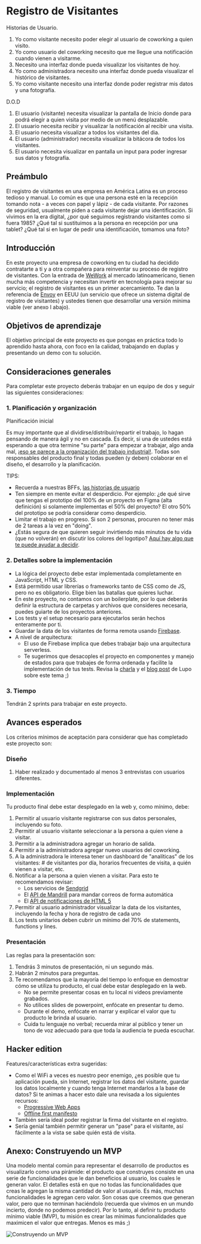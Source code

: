 # Registro de Visitantes

Historias de Usuario.
1. Yo como visitante necesito poder elegir al usuario de coworking a quien visito.
2. Yo como usuario del coworking necesito que me llegue una notificación cuando vienen a visitarme.
3. Necesito una interfaz donde pueda visualizar los visitantes de hoy.
4. Yo como administradora necesito una interfaz donde pueda visualizar el histórico de visitantes.
5. Yo como visitante necesito una interfaz donde poder registrar mis datos y una fotografía.

D.O.D

1. El usuario (visitante) necesita visualizar la pantalla de Inicio donde para podrá elegir a quien visita por medio de un menú desplazable.
2. El usuario necesita recibir y visualizar la notificación al recibir una visita.
3. El usuario necesita visualizar a todos los visitantes del dia.
4. El usuario (administrador) necesita visualizar la bitácora de todos los visitantes.
5. El usuario necesita visualizar en pantalla un input para poder ingresar sus datos y fotografía.
## Preámbulo

El registro de visitantes en una empresa en América Latina es un proceso tedioso
y manual. Lo común es que una persona esté en la recepción tomando nota - a
veces con papel y lápiz - de cada visitante. Por razones de seguridad,
usualmente piden a cada visitante dejar una identificación. Si vivimos en la era
digital, ¿por qué seguimos registrando visitantes como si fuera 1985? ¿Qué tal
si sustituimos a la persona en recepción por una tablet? ¿Qué tal si en lugar de
pedir una identificación, tomamos una foto?

## Introducción

En este proyecto una empresa de coworking en tu ciudad ha
decidido contratarte a ti y a otra compañera para reinventar su proceso de
registro de visitantes. Con la entrada de [WeWork](https://www.wework.com/l/guadalajara)
al mercado latinoamericano, tienen mucha más competencia y necesitan invertir en
tecnología para mejorar su servicio; el registro de visitantes es un primer
acercamiento. Te dan la referencia de [Envoy](https://envoy.com/) en EEUU (un
servicio que ofrece un sistema digital de registro de visitantes) y ustedes
tienen que desarrollar una versión mínima viable (ver anexo I abajo).

## Objetivos de aprendizaje

El objetivo principal de este proyecto es que pongas en práctica todo lo
aprendido hasta ahora, con foco en la calidad, trabajando en duplas y presentando un demo con tu solución.

## Consideraciones generales

Para completar este proyecto deberás trabajar en un equipo de dos y seguir las
siguientes consideraciones:

### 1. Planificación y organización

Planificación inicial

Es muy importante que al dividirse/distribuir/repartir el trabajo, lo hagan
pensando de manera ágil y no en cascada. Es decir, si una de ustedes está
esperando a que otra termine "su parte" para empezar a trabajar, algo anda mal,
¡[eso se parece a la organización del trabajo industrial!](https://media.giphy.com/media/OQ872dEsRi8cU/source.gif).
Todas son responsables del producto final y todas pueden (y deben) colaborar en
el diseño, el desarrollo y la planificación.

TIPS:

* Recuerda a nuestras BFFs, [las historias de usuario](http://jmbeas.es/guias/historias-de-usuario/)
* Ten siempre en mente evitar el desperdicio. Por ejemplo: ¿de qué sirve que
  tengas el prototipo del 100% de un proyecto en Figma (alta definición) si
  solamente implementas el 50% del proyecto? El otro 50% del prototipo se podría
  considerar como desperdicio.
* Limitar el trabajo en progreso. Si son 2 personas, procuren no tener más de 2
  tareas a la vez en "doing".
* ¿Estás segura de que quieren seguir invirtiendo más minutos de tu vida (que no
  volverán) en discutir los colores del logotipo?
  [Aquí hay algo que te puede ayudar a decidir](https://play.google.com/store/apps/details?id=com.flip.war_daddy.flip_coin).

### 2. Detalles sobre la implementación

* La lógica del proyecto debe estar implementada completamente en JavaScript, HTML y CSS.
* Está permitido usar librerías o frameworks tanto de CSS como de JS, pero no es
  obligatorio. Elige bien las batallas que quieres luchar.
* En este proyecto, no contamos con un boilerplate, por lo que deberás definir
  la estructura de carpetas y archivos que consideres necesaria, puedes guiarte
  de los proyectos anteriores.
* Los tests y el setup necesario para ejecutarlos serán hechos enteramente por
  ti.
* Guardar la data de los visitantes de forma remota usando [Firebase](https://firebase.google.com/).
* A nivel de arquitectura:
  * El uso de Firebase implica que debes trabajar bajo una arquitectura
    serverless.
  * Te sugerimos que desacoples el proyecto en componentes y manejo de estados
    para que trabajes de forma ordenada y facilite la implementación de tus
    tests. Revisa la [charla](https://www.youtube.com/watch?v=g_BxnUJTUSk) y
    el [blog post](https://medium.com/laboratoria-developers/arquitectura-de-interfaces-web-parte-1-a41053c2a1f2)
    de Lupo sobre este tema ;)

### 3. Tiempo

Tendrán 2 sprints para trabajar en este proyecto.

## Avances esperados

Los criterios mínimos de aceptación para considerar que has completado este
proyecto son:

### Diseño

1. Haber realizado y documentado al menos 3 entrevistas con usuarios diferentes.

### Implementación

Tu producto final debe estar desplegado en la web y, como mínimo, debe:

1. Permitir al usuario visitante registrarse con sus datos personales,
   incluyendo su foto.
2. Permitir al usuario visitante seleccionar a la persona a quien viene a
   visitar.
3. Permitir a la administradora agregar un horario de salida.
4. Permitir a la administradora agregar nuevo usuarios del coworking.
5. A la administradora le interesa tener un dashboard de "analíticas" de los
  visitantes: # de visitantes por día, horarios frecuentes de visita, a quién
  vienen a visitar, etc.
6. Notificar a la persona a quien vienen a visitar. Para esto te recomendamos
   revisar:
   * Los servicios de [Sendgrid](https://sendgrid.com/)
   * El [API de Mandrill](https://mandrillapp.com/docs/) para mandar correos de
     forma automática
   * El [API de notificaciones de HTML 5](https://developer.mozilla.org/en-US/docs/Web/API/notification)
7. Permitir al usuario administrador visualizar la data de los visitantes,
   incluyendo la fecha y hora de registro de cada uno
8. Los tests unitarios deben cubrir un mínimo del 70% de statements, functions y
   lines.

### Presentación

Las reglas para la presentación son:

1. Tendrás 3 minutos de presentación, ni un segundo más.
2. Habrán 2 minutos para preguntas.
3. Te recomendamos que la mayoría del tiempo lo enfoque en demostrar cómo se
   utiliza tu producto, el cual debe estar desplegado en la web.
   * No se permite presentar cosas en tu local ni videos previamente grabados.
   * No utilices slides de powerpoint, enfócate en presentar tu demo.
   * Durante el demo, enfócate en narrar y explicar el valor que tu producto le
     brinda al usuario.
   * Cuida tu lenguaje no verbal; recuerda mirar al público y tener un tono de
     voz adecuado para que toda la audiencia te pueda escuchar.

## Hacker edition

Features/características extra sugeridas:

* Como el WiFi a veces es nuestro peor enemigo, ¿es posible que tu aplicación
  pueda, sin Internet, registrar los datos del visitante, guardar los datos
  localmente y cuando tenga Internet mandarlos a la base de datos? Si te animas
  a hacer esto dale una revisada a los siguientes recursos:
  * [Progressive Web Apps](https://developers.google.com/web/progressive-web-apps/)
  * [Offline first manifesto](http://offlinefirst.org/)
* También sería ideal poder registrar la firma del visitante en el registro.
* Sería genial también permitir generar un "pase" para el visitante, así
  fácilmente a la vista se sabe quién está de visita.

## Anexo: Construyendo un MVP

Una modelo mental común para representar el desarrollo de productos es
visualizarlo como una pirámide: el producto que construyes consiste en una serie
de funcionalidades que le dan beneficios al usuario, los cuales le generan
valor. El detalles está en que no todas las funcionalidades que creas le agregan
la misma cantidad de valor al usuario. Es más, muchas funcionalidades le agregan
cero valor. Son cosas que creemos que generan valor, pero que no terminan
haciéndolo (recuerda que vivimos en un mundo incierto, donde no podemos
predecir). Por lo tanto, al definir tu producto mínimo viable (MVP), tu misión
es crear las mínimas funcionalidades que maximicen el valor que entregas. Menos
es más ;)

![Construyendo un MVP](https://lh5.googleusercontent.com/Y0pAAgnYJcYs0DCK2vo28H0709vIJ4OvMkGs5P1xCS4_6k3XQS0jqOA3KQLKsFX1SrCcOqab9jMwuTCRZVATELmlhFr5VihRIrftA5Fj8q0PFQ8JDoktKfHTrZX5CG4ASzv7vyxL)
